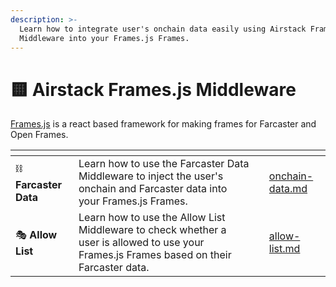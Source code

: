 ```yaml
---
description: >-
  Learn how to integrate user's onchain data easily using Airstack Frames.js
  Middleware into your Frames.js Frames.
---
```


# 🟨 Airstack Frames.js Middleware

[Frames.js](https://frames.js) is a react based framework for making frames for Farcaster and Open Frames.&#x20;

<table data-view="cards"><thead><tr><th></th><th></th><th></th><th data-hidden data-card-target data-type="content-ref"></th></tr></thead><tbody><tr><td><span data-gb-custom-inline data-tag="emoji" data-code="26d3">⛓️</span> <strong>Farcaster Data</strong></td><td>Learn how to use the Farcaster Data Middleware to inject the user's onchain and Farcaster data into your Frames.js Frames.</td><td></td><td><a href="onchain-data.md">onchain-data.md</a></td></tr><tr><td><span data-gb-custom-inline data-tag="emoji" data-code="1f3ad">🎭</span> <strong>Allow List</strong></td><td>Learn how to use the Allow List Middleware to check whether a user is allowed to use your Frames.js Frames based on their Farcaster data.</td><td></td><td><a href="allow-list.md">allow-list.md</a></td></tr></tbody></table>

